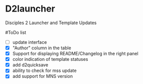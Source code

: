 # D2launcher
Disciples 2 Launcher and Template Updates

#ToDo list

- [ ] update interface
- [x] "Author" column in the table
- [x] Support for displaying README/Changelog in the right panel
- [x] сolor indication of template statuses
- [x] add d2quicksave
- [x] ability to check for mss update
- [x] add support for MNS version
